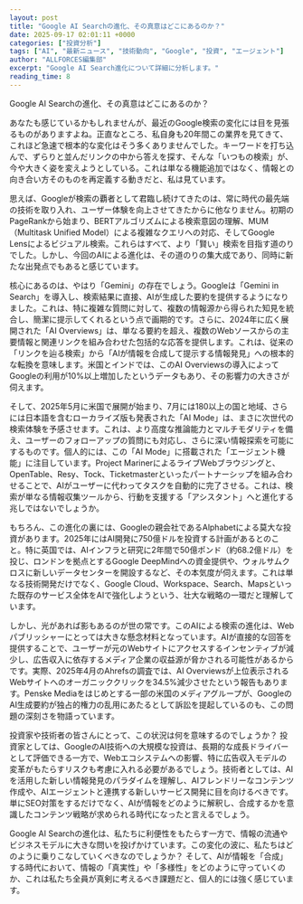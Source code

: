 ```yaml
---
layout: post
title: "Google AI Searchの進化、その真意はどこにあるのか？"
date: 2025-09-17 02:01:11 +0000
categories: ["投資分析"]
tags: ["AI", "最新ニュース", "技術動向", "Google", "投資", "エージェント"]
author: "ALLFORCES編集部"
excerpt: "Google AI Search進化について詳細に分析します。"
reading_time: 8
---
```


Google AI Searchの進化、その真意はどこにあるのか？

あなたも感じているかもしれませんが、最近のGoogle検索の変化には目を見張るものがありますよね。正直なところ、私自身も20年間この業界を見てきて、これほど急速で根本的な変化はそう多くありませんでした。キーワードを打ち込んで、ずらりと並んだリンクの中から答えを探す、そんな「いつもの検索」が、今や大きく姿を変えようとしている。これは単なる機能追加ではなく、情報との向き合い方そのものを再定義する動きだと、私は見ています。

思えば、Googleが検索の覇者として君臨し続けてきたのは、常に時代の最先端の技術を取り入れ、ユーザー体験を向上させてきたからに他なりません。初期のPageRankから始まり、BERTアルゴリズムによる検索意図の理解、MUM（Multitask Unified Model）による複雑なクエリへの対応、そしてGoogle Lensによるビジュアル検索。これらはすべて、より「賢い」検索を目指す道のりでした。しかし、今回のAIによる進化は、その道のりの集大成であり、同時に新たな出発点でもあると感じています。

核心にあるのは、やはり「Gemini」の存在でしょう。Googleは「Gemini in Search」を導入し、検索結果に直接、AIが生成した要約を提供するようになりました。これは、特に複雑な質問に対して、複数の情報源から得られた知見を統合し、簡潔に提示してくれるという点で画期的です。さらに、2024年に広く展開された「AI Overviews」は、単なる要約を超え、複数のWebソースからの主要情報と関連リンクを組み合わせた包括的な応答を提供します。これは、従来の「リンクを辿る検索」から「AIが情報を合成して提示する情報発見」への根本的な転換を意味します。米国とインドでは、このAI Overviewsの導入によってGoogleの利用が10%以上増加したというデータもあり、その影響力の大きさが伺えます。

そして、2025年5月に米国で展開が始まり、7月には180以上の国と地域、さらには日本語を含むローカライズ版も発表された「AI Mode」は、まさに次世代の検索体験を予感させます。これは、より高度な推論能力とマルチモダリティを備え、ユーザーのフォローアップの質問にも対応し、さらに深い情報探索を可能にするものです。個人的には、この「AI Mode」に搭載された「エージェント機能」に注目しています。Project MarinerによるライブWebブラウジングと、OpenTable、Resy、Tock、Ticketmasterといったパートナーシップを組み合わせることで、AIがユーザーに代わってタスクを自動的に完了させる。これは、検索が単なる情報収集ツールから、行動を支援する「アシスタント」へと進化する兆しではないでしょうか。

もちろん、この進化の裏には、Googleの親会社であるAlphabetによる莫大な投資があります。2025年にはAI開発に750億ドルを投資する計画があるとのこと。特に英国では、AIインフラと研究に2年間で50億ポンド（約68.2億ドル）を投じ、ロンドンを拠点とするGoogle DeepMindへの資金提供や、ウォルサムクロスに新しいデータセンターを開設するなど、その本気度が伺えます。これは単なる技術開発だけでなく、Google Cloud、Workspace、Search、Mapsといった既存のサービス全体をAIで強化しようという、壮大な戦略の一環だと理解しています。

しかし、光があれば影もあるのが世の常です。このAIによる検索の進化は、Webパブリッシャーにとっては大きな懸念材料となっています。AIが直接的な回答を提供することで、ユーザーが元のWebサイトにアクセスするインセンティブが減少し、広告収入に依存するメディア企業の収益源が脅かされる可能性があるからです。実際、2025年4月のAhrefsの調査では、AI Overviewsが上位表示されるWebサイトへのオーガニッククリックを34.5%減少させたという報告もあります。Penske Mediaをはじめとする一部の米国のメディアグループが、GoogleのAI生成要約が独占的権力の乱用にあたるとして訴訟を提起しているのも、この問題の深刻さを物語っています。

投資家や技術者の皆さんにとって、この状況は何を意味するのでしょうか？ 投資家としては、GoogleのAI技術への大規模な投資は、長期的な成長ドライバーとして評価できる一方で、Webエコシステムへの影響、特に広告収入モデルの変革がもたらすリスクも考慮に入れる必要があるでしょう。技術者としては、AIを活用した新しい情報発見のパラダイムを理解し、AIフレンドリーなコンテンツ作成や、AIエージェントと連携する新しいサービス開発に目を向けるべきです。単にSEO対策をするだけでなく、AIが情報をどのように解釈し、合成するかを意識したコンテンツ戦略が求められる時代になったと言えるでしょう。

Google AI Searchの進化は、私たちに利便性をもたらす一方で、情報の流通やビジネスモデルに大きな問いを投げかけています。この変化の波に、私たちはどのように乗りこなしていくべきなのでしょうか？ そして、AIが情報を「合成」する時代において、情報の「真実性」や「多様性」をどのように守っていくのか、これは私たち全員が真剣に考えるべき課題だと、個人的には強く感じています。

